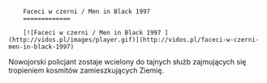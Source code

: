 
        Faceci w czerni / Men in Black 1997 
        =============
        
        [![Faceci w czerni / Men in Black 1997 ](http://vidos.pl/images/player.gif)](http://vidos.pl/faceci-w-czerni-men-in-black-1997)
        
        
 Nowojorski policjant zostaje wcielony do tajnych służb zajmujących się tropieniem kosmitów zamieszkujących Ziemię.
    
